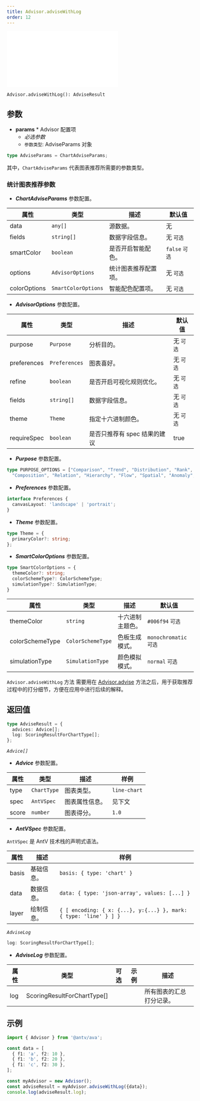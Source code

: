 ```yaml
---
title: Advisor.adviseWithLog
order: 12
---
```


<embed src='@/docs/common/style.md'></embed>

```sign
Advisor.adviseWithLog(): AdviseResult
```

## 参数

* **params** * Advisor 配置项
  * _必选参数_
  * `参数类型`: AdviseParams 对象

```ts
type AdviseParams = ChartAdviseParams;
```

其中，`ChartAdviseParams` 代表图表推荐所需要的参数类型。

### 统计图表推荐参数

* _**ChartAdviseParams**_ 参数配置。

| 属性         | 类型                | 描述                 | 默认值          |
| ------------ | ------------------- | -------------------- | --------------- |
| data         | `any[]`             | 源数据。             | 无              |
| fields       | `string[]`          | 数据字段信息。       | 无  `可选`      |
| smartColor   | `boolean`           | 是否开启智能配色。   | `false`  `可选` |
| options      | `AdvisorOptions`    | 统计图表推荐配置项。 | 无  `可选`      |
| colorOptions | `SmartColorOptions` | 智能配色配置项。     | 无  `可选`      |

* _**AdvisorOptions**_ 参数配置。

| 属性        | 类型          | 描述                         | 默认值     |
| ----------- | ------------- | ---------------------------- | ---------- |
| purpose     | `Purpose`     | 分析目的。                   | 无  `可选` |
| preferences | `Preferences` | 图表喜好。                   | 无  `可选` |
| refine      | `boolean`     | 是否开启可视化规则优化。     | 无  `可选` |
| fields      | `string[]`    | 数据字段信息。               | 无  `可选` |
| theme       | `Theme`       | 指定十六进制颜色。           | 无  `可选` |
| requireSpec | `boolean`     | 是否只推荐有 spec 结果的建议 | true       |

* _**Purpose**_ 参数配置。

```ts
type PURPOSE_OPTIONS = ["Comparison", "Trend", "Distribution", "Rank", "Proportion", 
  "Composition", "Relation", "Hierarchy", "Flow", "Spatial", "Anomaly", "Value"];
```

* _**Preferences**_ 参数配置。

```ts
interface Preferences {
  canvasLayout: 'landscape' | 'portrait';
}
```

* _**Theme**_ 参数配置。

```ts
type Theme = {
  primaryColor?: string;
};
```

* _**SmartColorOptions**_ 参数配置。

```ts
type SmartColorOptions = {
  themeColor?: string;
  colorSchemeType?: ColorSchemeType;
  simulationType?: SimulationType;
}
```

| 属性            | 类型              | 描述             | 默认值                  |
| --------------- | ----------------- | ---------------- | ----------------------- |
| themeColor      | `string`          | 十六进制主题色。 | `#006f94`  `可选`       |
| colorSchemeType | `ColorSchemeType` | 色板生成模式。   | `monochromatic`  `可选` |
| simulationType  | `SimulationType`  | 颜色模拟模式。   | `normal`  `可选`        |

`Advisor.adviseWithLog` 方法 需要用在 [Advisor.advise](./Advisor-advise) 方法之后，用于获取推荐过程中的打分细节，方便在应用中进行后续的解释。

## 返回值

```ts
type AdviseResult = {
  advices: Advice[];
  log: ScoringResultForChartType[];
};
```

_`Advice[]`_ 

* _**Advice**_ 参数配置。

| 属性  | 类型        | 描述           | 样例         |
| ----- | ----------- | -------------- | ------------ |
| type  | `ChartType` | 图表类型。     | `line-chart` |
| spec  | `AntVSpec`  | 图表属性信息。 | 见下文       |
| score | `number`    | 图表得分。     | `1.0`        |

* _**AntVSpec**_ 参数配置。

`AntVSpec` 是 AntV 技术栈的声明式语法。


| 属性  | 描述       | 样例                                                              |
| ----- | ---------- | ----------------------------------------------------------------- |
| basis | 基础信息。 | `basis: { type: 'chart' }`                                        |
| data  | 数据信息。 | `data: { type: 'json-array', values: [...] }`                     |
| layer | 绘制信息。 | `{ [ encoding: { x: {...}, y:{...} }, mark: { type: 'line' } ] }` |

_`AdviseLog`_

```ts
log: ScoringResultForChartType[];
```

* _**AdviseLog**_ 参数配置。

| 属性    | 类型                                                                             | 可选  | 示例 | 描述                                         |
| ------- | -------------------------------------------------------------------------------- | :---: | ---- | -------------------------------------------- |
| log     | ScoringResultForChartType[] |       |      | 所有图表的汇总打分记录。                     |

## 示例

```ts
import { Advisor } from '@antv/ava';

const data = [
  { f1: 'a', f2: 10 },
  { f1: 'b', f2: 20 },
  { f1: 'c', f2: 30 },
];

const myAdvisor = new Advisor();
const adviseResult = myAdvisor.adviseWithLog({data});
console.log(adviseResult.log);
```
